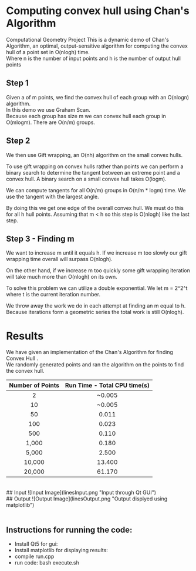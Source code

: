 # Computing convex hull using Chan's Algorithm
Computational Geometry Project
This is a dynamic demo of Chan's Algorithm, an optimal, output-sensitive algorithm for computing the convex hull of a point set in O(nlogh) time.<br>
Where n is the number of input points and h is the number of output hull points <br>

## Step 1
Given a of m points, we find the convex hull of each group with an O(nlogn) algorithm.<br>
In this demo we use Graham Scan. <br>
Because each group has size m we can convex hull each group in O(mlogm). There are O(n/m) groups. <br>

## Step 2
We then use Gift wrapping, an O(nh) algorithm on the small convex hulls. <br>

To use gift wrapping on convex hulls rather than points we can perform a binary search to determine the tangent between an extreme point and a convex hull. A binary search on a small convex hull takes O(logm). <br>

We can compute tangents for all O(n/m) groups in O(n/m * logm) time. We use the tangent with the largest angle. <br>

By doing this we get one edge of the overall convex hull. We must do this for all h hull points. Assuming that m < h so this step is O(nlogh) like the last step. <br>
## Step 3 - Finding m
We want to increase m until it equals h. If we increase m too slowly our gift wrapping time overall will surpass O(nlogh).<br>

On the other hand, if we increase m too quickly some gift wrapping iteration will take much more than O(nlogh) on its own. <br>

To solve this problem we can utilize a double exponential. We let m = 2^2^t where t is the current iteration number. <br>

We throw away the work we do in each attempt at finding an m equal to h. Because iterations form a geometric series the total work is still O(nlogh). <br>



# Results
We have given an implementation of the Chan's Algorithm for finding Convex Hull .<br>
We randomly generated points and ran the algorithm on the points to find the convex hull.


| Number of Points | Run Time - Total CPU time(s) |
|:-----:|:-----:|
| 2 | ~0.005 |
| 10 | ~0.005 |
| 50 | 0.011 |
| 100 | 0.023 |
| 500 | 0.110 |
| 1,000 | 0.180 |
| 5,000 | 2.500 |
| 10,000 | 13.400 |
| 20,000 | 61.170 |


<br>
## Input
![Input Image](linesInput.png "Input through Qt GUI")

<br>
## Output
![Output Image](linesOutput.png "Output displyed using matplotlib")

<br>
<br>


## Instructions for running the code:
+ Install Qt5 for gui:
+ Install matplotlib for displaying results:
+ compile run.cpp
+ run code:
bash execute.sh

